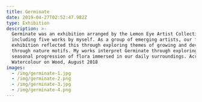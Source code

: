 ```yaml
---
title: Germinate
date: 2019-04-27T02:52:47.982Z
type: Exhibition
description: >-
  Germinate was an exhibition arranged by the Lemon Eye Artist Collective,
  including five works by myself. As a group of emerging artists, our first
  exhibition reflected this through exploring themes of growing and developing
  through nature motifs. My works interpret Germinate through exploring the
  seasonal progression of flora immersed in our daily surroundings. Acrylic and
  Watercolour on Wood, August 2018
images:
  - /img/germinate-1.jpg
  - /img/germinate-2.png
  - /img/germinate-3.jpg
  - /img/germinate-4.png
---
```


